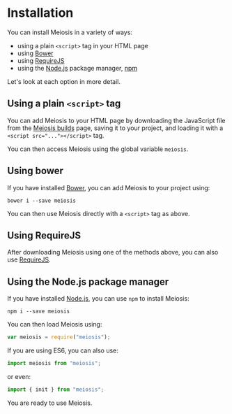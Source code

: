 # Installation

You can install Meiosis in a variety of ways:

- using a plain `<script>` tag in your HTML page
- using [Bower](http://bower.io/)
- using [RequireJS](http://requirejs.org)
- using the [Node.js](https://nodejs.org) package manager, [npm](https://www.npmjs.com/)

Let's look at each option in more detail.

## Using a plain `<script>` tag

You can add Meiosis to your HTML page by downloading the JavaScript file from the [Meiosis builds](http://meiosis.js.org/builds) page, saving it to your project, and loading it with a `<script src="..."></script>` tag.

You can then access Meiosis using the global variable `meiosis`.

## Using bower

If you have installed [Bower](http://bower.io/), you can add Meiosis to your project using:

```
bower i --save meiosis
```

You can then use Meiosis directly with a `<script>` tag as above.

## Using RequireJS

After downloading Meiosis using one of the methods above, you can also use [RequireJS](http://requirejs.org).

## Using the Node.js package manager

If you have installed [Node.js](https://nodejs.org), you can use `npm` to install Meiosis:

```
npm i --save meiosis
```

You can then load Meiosis using:

```javascript
var meiosis = require("meiosis");
```

If you are using ES6, you can also use:

```javascript
import meiosis from "meiosis";
```

or even:

```javascript
import { init } from "meiosis";
```

You are ready to use Meiosis.
